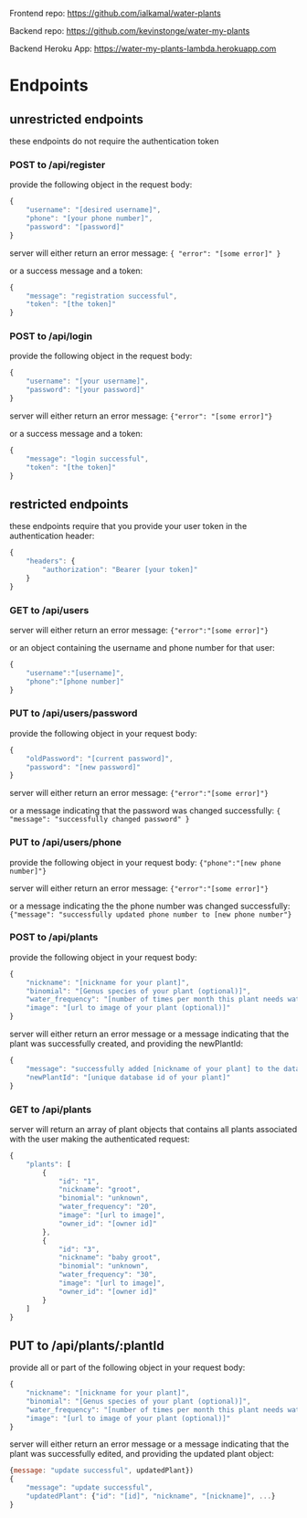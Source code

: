 Frontend repo: https://github.com/ialkamal/water-plants

Backend repo: https://github.com/kevinstonge/water-my-plants

Backend Heroku App: https://water-my-plants-lambda.herokuapp.com

# Endpoints

## unrestricted endpoints

these endpoints do not require the authentication token

### POST to /api/register

provide the following object in the request body:

```javascript
{
    "username": "[desired username]",
    "phone": "[your phone number]",
    "password": "[password]"
}
```

server will either return an error message:
`{ "error": "[some error]" }`

or a success message and a token:

```javascript
{
    "message": "registration successful",
    "token": "[the token]"
}
```

### POST to /api/login

provide the following object in the request body:

```javascript
{
    "username": "[your username]",
    "password": "[your password]"
}
```

server will either return an error message:
`{"error": "[some error]"}`

or a success message and a token:

```javascript
{
    "message": "login successful",
    "token": "[the token]"
}
```

## restricted endpoints

these endpoints require that you provide your user token in the authentication header:

```javascript
{
    "headers": {
        "authorization": "Bearer [your token]"
    }
}
```

### GET to /api/users

server will either return an error message:
`{"error":"[some error]"}`

or an object containing the username and phone number for that user:

```javascript
{
    "username":"[username]",
    "phone":"[phone number]"
}
```

### PUT to /api/users/password

provide the following object in your request body:

```javascript
{
    "oldPassword": "[current password]",
    "password": "[new password]"
}
```

server will either return an error message:
`{"error":"[some error]"}`

or a message indicating that the password was changed successfully:
`{ "message": "successfully changed password" }`

### PUT to /api/users/phone

provide the following object in your request body: `{"phone":"[new phone number]"}`

server will either return an error message: `{"error":"[some error]"}`

or a message indicating the the phone number was changed successfully:
`{"message": "successfully updated phone number to [new phone number"}`

### POST to /api/plants

provide the following object in your request body:

```javascript
{
    "nickname": "[nickname for your plant]",
    "binomial": "[Genus species of your plant (optional)]",
    "water_frequency": "[number of times per month this plant needs water]",
    "image": "[url to image of your plant (optional)]"
}
```

server will either return an error message or a message indicating that the plant was successfully created, and providing the newPlantId:

```javascript
{
    "message": "successfully added [nickname of your plant] to the database",
    "newPlantId": "[unique database id of your plant]"
}
```

### GET to /api/plants

server will return an array of plant objects that contains all plants associated with the user making the authenticated request:

```javascript
{
    "plants": [
        {
            "id": "1",
            "nickname": "groot",
            "binomial": "unknown",
            "water_frequency": "20",
            "image": "[url to image]",
            "owner_id": "[owner id]"
        },
        {
            "id": "3",
            "nickname": "baby groot",
            "binomial": "unknown",
            "water_frequency": "30",
            "image": "[url to image]",
            "owner_id": "[owner id]"
        }
    ]
}
```

## PUT to /api/plants/:plantId

provide all or part of the following object in your request body:

```javascript
{
    "nickname": "[nickname for your plant]",
    "binomial": "[Genus species of your plant (optional)]",
    "water_frequency": "[number of times per month this plant needs water]",
    "image": "[url to image of your plant (optional)]"
}
```

server will either return an error message or a message indicating that the plant was successfully edited, and providing the updated plant object:

```javascript
{message: "update successful", updatedPlant})
{
    "message": "update successful",
    "updatedPlant": {"id": "[id]", "nickname", "[nickname]", ...}
}
```
